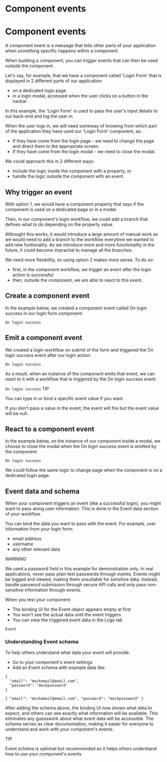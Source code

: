 # Component events ​


# Component events ​

A component event is a message that tells other parts of your application when something specific happens within a component.

When building a component, you can trigger events that can then be used outside the component.

Let's say, for example, that we have a component called 'Login Form' that is displayed in 2 different parts of our application:

- on a dedicated login page
- in a login modal, accessed when the user clicks on a button in the navbar

In this example, the 'Login Form' is used to pass the user's input details to our back-end and log the user in.

When the user logs in, we will need someway of knowing from which part of the application they have used our 'Login Form' component, as:

- If they have come from the login page - we need to change the page and direct them to the appropriate screen.
- If they have come from the login modal - we need to close the modal.

We could approach this in 2 different ways:

- include the logic inside the component with a property, or
- handle the logic outside the component with an event.


## Why trigger an event ​

With option 1, we would have a component property that says if the component is used on a dedicated page or in a modal.

Then, in our component's login workflow, we could add a branch that defines what to do depending on the property value.

Althought this works, it would introduce a large amount of manual work as we would need to add a branch to the workflow everytime we wanted to add new funtionality. As we introduce more and more functionality in the future, it could become impractial to manage all the branches.

We need more flexibility, so using option 2 makes more sense. To do so:

- first, in the component workflow, we trigger an event after the login action is successful
- then, outside the component, we are able to react to this event.


## Create a component event ​

In the example below, we created a component event called On login success in our login form component:

`On login success`



## Emit a component event ​

We created a login workflow on submit of the form and triggered the On login success event after our login action:

`On login success`


As a result, when an instance of the component emits that event, we can react to it with a workflow that is triggered by the On login success event.

`On login success`
TIP

You can type in or bind a specific event value if you want.

If you don't pass a value in the event, the event will fire but the event value will be null.


## React to a component event ​

In the example below, on the instance of our component inside a modal, we choose to close the modal when the On login success event is emitted by the component:

`On login success`


We could follow the same logic to change page when the component is on a dedicated login page:




## Event data and schema ​

When your component triggers an event (like a successful login), you might want to pass along user information. This is done in the Event data section of your workflow.



You can bind the data you want to pass with the event. For example, user information from your login form:

- email address
- username
- any other relevant data



WARNING

We used a password field in this example for demonstration only. In real applications, never pass plain text passwords through events. Events might be logged and viewed, making them unsuitable for sensitive data. Instead, handle password submission through secure API calls and only pass non-sensitive information through events.

When you test your component:

- The binding UI for the Event object appears empty at first
- You won't see the actual data until the event triggers
- You can view the triggered event data in the Logs tab

`Event`



### Understanding Event schema ​

To help others understand what data your event will provide:

- Go to your component's event settings
- Add an Event schema with example data like:

```
{
  "email": "mockemail@email.com",
  "password": "mockpassword"
}
```

`{
  "email": "mockemail@email.com",
  "password": "mockpassword"
}`


After adding the schema above, the binding UI now shows what data to expect, and others can see exactly what information will be available. This eliminates any guesswork about what event data will be accessible. The schema serves as clear documentation, making it easier for everyone to understand and work with your component's events.



TIP

Event schema is optional but recommended as it helps others understand how to use your component's events.

